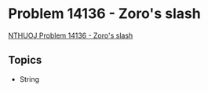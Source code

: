 # Problem 14136 - Zoro's slash
[NTHUOJ Problem 14136 - Zoro's slash](https://acm.cs.nthu.edu.tw/problem/14136/)

## Topics
- String